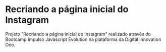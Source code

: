 # Recriando a página inicial do Instagram

Projeto "Recriando a página inicial do Instagram" realizado através do Bootcamp Impulso Javascript Evolution na plataforma da Digital Innovation One.